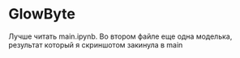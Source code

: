 # GlowByte

Лучше читать main.ipynb. Во втором файле еще одна моделька, результат который я скриншотом закинула в main
